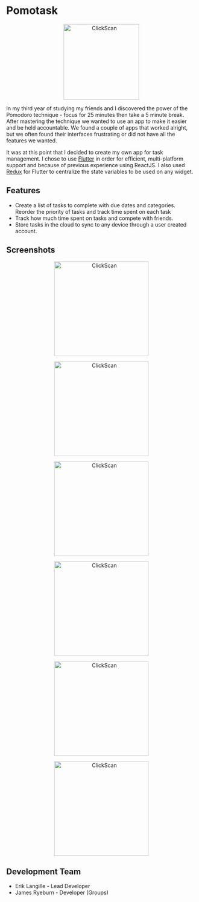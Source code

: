 # Pomotask

<p align="center">
<img src="screenshots/pomo1.jpg" alt="ClickScan" width="200"/>
</p>

In my third year of studying my friends and I discovered the power of the Pomodoro technique - focus for 25 minutes then take a 5 minute break. After mastering the technique we wanted to use an app to make it easier and be held accountable. We found a couple of apps that worked alright, but we often found their interfaces frustrating or did not have all the features we wanted.

It was at this point that I decided to create my own app for task management. I chose to use [Flutter](https://flutter.dev) in order for efficient, multi-platform support and because of previous experience using ReactJS. I also used [Redux](https://blog.novoda.com/introduction-to-redux-in-flutter/)
 for Flutter to centralize the state variables to be used on any widget.

## Features

* Create a list of tasks to complete with due dates and categories. Reorder the priority of tasks and track time spent on each task
* Track how much time spent on tasks and compete with friends.
* Store tasks in the cloud to sync to any device through a user created account.

## Screenshots

<p align="center">
<img src="screenshots/pomo2.jpg" alt="ClickScan" width="250"/>
</p>
<p align="center">
<img src="screenshots/pomo4.jpg" alt="ClickScan" width="250"/>
</p>
<p align="center">
<img src="screenshots/pomo5.jpg" alt="ClickScan" width="250"/>
</p>
<p align="center">
<img src="screenshots/pomo6.jpg" alt="ClickScan" width="250"/>
</p>
<p align="center">
<img src="screenshots/pomo7.jpg" alt="ClickScan" width="250"/>
</p>
<p align="center">
<img src="screenshots/pomo3.jpg" alt="ClickScan" width="250"/>
</p>

## Development Team

* Erik Langille - Lead Developer
* James Ryeburn - Developer (Groups)
